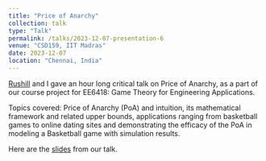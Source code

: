 ```yaml
---
title: "Price of Anarchy"
collection: talk
type: "Talk"
permalink: /talks/2023-12-07-presentation-6
venue: "CSD159, IIT Madras"
date: 2023-12-07
location: "Chennai, India"
---
```


[Rushill](https://www.linkedin.com/in/rushill-bairavan-m-9a6b99217/?originalSubdomain=in) and I gave an hour long critical talk on Price of Anarchy, as a part of our course project for EE6418: Game Theory for Engineering Applications.

Topics covered: Price of Anarchy (PoA) and intuition, its mathematical framework and related upper bounds, applications
ranging from basketball games to online dating sites and demonstrating the efficacy of the PoA in modeling a Basketball game with simulation results.

Here are the [slides](https://drive.google.com/file/d/1lfWVZr00Nqz3flNbeRhOK-vvXZ8kCHCu/view) from our talk. 
